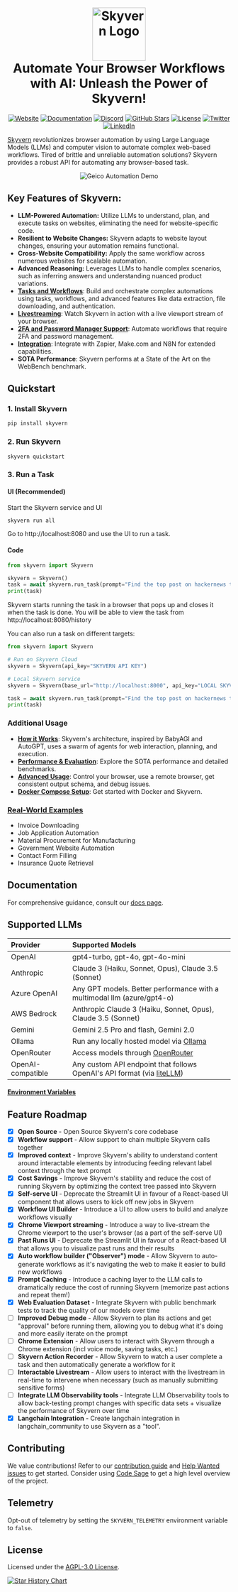 <h1 align="center">
  <a href="https://www.skyvern.com">
    <picture>
      <source media="(prefers-color-scheme: dark)" srcset="fern/images/skyvern_logo.png">
      <img height="120" src="fern/images/skyvern_logo_blackbg.png" alt="Skyvern Logo">
    </picture>
  </a>
  <br>
  Automate Your Browser Workflows with AI: Unleash the Power of Skyvern!
  <br>
</h1>

<p align="center">
  <a href="https://www.skyvern.com/"><img src="https://img.shields.io/badge/Website-blue?logo=googlechrome&logoColor=black" alt="Website"></a>
  <a href="https://docs.skyvern.com/"><img src="https://img.shields.io/badge/Docs-yellow?logo=gitbook&logoColor=black" alt="Documentation"></a>
  <a href="https://discord.gg/fG2XXEuQX3"><img src="https://img.shields.io/discord/1212486326352617534?logo=discord&label=discord" alt="Discord"></a>
  <a href="https://github.com/skyvern-ai/skyvern"><img src="https://img.shields.io/github/stars/skyvern-ai/skyvern" alt="GitHub Stars"></a>
  <a href="https://github.com/Skyvern-AI/skyvern/blob/main/LICENSE"><img src="https://img.shields.io/github/license/skyvern-ai/skyvern" alt="License"></a>
  <a href="https://twitter.com/skyvernai"><img src="https://img.shields.io/twitter/follow/skyvernai?style=social" alt="Twitter"></a>
  <a href="https://www.linkedin.com/company/95726232"><img src="https://img.shields.io/badge/Follow%20on%20LinkedIn-8A2BE2?logo=linkedin" alt="LinkedIn"></a>
</p>

[Skyvern](https://github.com/Skyvern-AI/skyvern) revolutionizes browser automation by using Large Language Models (LLMs) and computer vision to automate complex web-based workflows.  Tired of brittle and unreliable automation solutions? Skyvern provides a robust API for automating any browser-based task.

<p align="center">
  <img src="fern/images/geico_shu_recording_cropped.gif" alt="Geico Automation Demo">
</p>

## Key Features of Skyvern:

*   **LLM-Powered Automation:** Utilize LLMs to understand, plan, and execute tasks on websites, eliminating the need for website-specific code.
*   **Resilient to Website Changes:**  Skyvern adapts to website layout changes, ensuring your automation remains functional.
*   **Cross-Website Compatibility:**  Apply the same workflow across numerous websites for scalable automation.
*   **Advanced Reasoning:** Leverages LLMs to handle complex scenarios, such as inferring answers and understanding nuanced product variations.
*   **[Tasks and Workflows](https://docs.skyvern.com/skyvern-features/skyvern-tasks)**: Build and orchestrate complex automations using tasks, workflows, and advanced features like data extraction, file downloading, and authentication.
*   **[Livestreaming](https://docs.skyvern.com/skyvern-features/livestreaming)**: Watch Skyvern in action with a live viewport stream of your browser.
*   **[2FA and Password Manager Support](https://docs.skyvern.com/credentials/totp)**: Automate workflows that require 2FA and password management.
*   **[Integration](https://docs.skyvern.com/integrations)**: Integrate with Zapier, Make.com and N8N for extended capabilities.
*   **SOTA Performance**: Skyvern performs at a State of the Art on the WebBench benchmark.

## Quickstart

### 1. Install Skyvern
```bash
pip install skyvern
```

### 2. Run Skyvern

```bash
skyvern quickstart
```

### 3. Run a Task

#### UI (Recommended)
Start the Skyvern service and UI

```bash
skyvern run all
```

Go to http://localhost:8080 and use the UI to run a task.

#### Code
```python
from skyvern import Skyvern

skyvern = Skyvern()
task = await skyvern.run_task(prompt="Find the top post on hackernews today")
print(task)
```
Skyvern starts running the task in a browser that pops up and closes it when the task is done. You will be able to view the task from http://localhost:8080/history

You can also run a task on different targets:
```python
from skyvern import Skyvern

# Run on Skyvern Cloud
skyvern = Skyvern(api_key="SKYVERN API KEY")

# Local Skyvern service
skyvern = Skyvern(base_url="http://localhost:8000", api_key="LOCAL SKYVERN API KEY")

task = await skyvern.run_task(prompt="Find the top post on hackernews today")
print(task)
```

### Additional Usage

*   **[How it Works](https://docs.skyvern.com/how-it-works)**: Skyvern's architecture, inspired by BabyAGI and AutoGPT, uses a swarm of agents for web interaction, planning, and execution.
*   **[Performance & Evaluation](https://blog.skyvern.com/web-bench-a-new-way-to-compare-ai-browser-agents/)**: Explore the SOTA performance and detailed benchmarks.
*   **[Advanced Usage](https://github.com/Skyvern-AI/skyvern#advanced-usage)**:  Control your browser, use a remote browser,  get consistent output schema, and debug issues.
*   **[Docker Compose Setup](https://github.com/Skyvern-AI/skyvern#docker-compose-setup)**: Get started with Docker and Skyvern.

###  [Real-World Examples](https://github.com/Skyvern-AI/skyvern#real-world-examples-of-skyvern)

*   Invoice Downloading
*   Job Application Automation
*   Material Procurement for Manufacturing
*   Government Website Automation
*   Contact Form Filling
*   Insurance Quote Retrieval

## Documentation

For comprehensive guidance, consult our [docs page](https://docs.skyvern.com).

## Supported LLMs

| Provider    | Supported Models                                          |
| :---------- | :-------------------------------------------------------- |
| OpenAI      | gpt4-turbo, gpt-4o, gpt-4o-mini                             |
| Anthropic   | Claude 3 (Haiku, Sonnet, Opus), Claude 3.5 (Sonnet)       |
| Azure OpenAI | Any GPT models. Better performance with a multimodal llm (azure/gpt4-o)                                                |
| AWS Bedrock | Anthropic Claude 3 (Haiku, Sonnet, Opus), Claude 3.5 (Sonnet) |
| Gemini      | Gemini 2.5 Pro and flash, Gemini 2.0                        |
| Ollama      | Run any locally hosted model via [Ollama](https://github.com/ollama/ollama)          |
| OpenRouter  | Access models through [OpenRouter](https://openrouter.ai)      |
| OpenAI-compatible | Any custom API endpoint that follows OpenAI's API format (via [liteLLM](https://docs.litellm.ai/docs/providers/openai_compatible))               |

#### [Environment Variables](https://github.com/Skyvern-AI/skyvern#environment-variables)

## Feature Roadmap

*   [x] **Open Source** - Open Source Skyvern's core codebase
*   [x] **Workflow support** - Allow support to chain multiple Skyvern calls together
*   [x] **Improved context** - Improve Skyvern's ability to understand content around interactable elements by introducing feeding relevant label context through the text prompt
*   [x] **Cost Savings** - Improve Skyvern's stability and reduce the cost of running Skyvern by optimizing the context tree passed into Skyvern
*   [x] **Self-serve UI** - Deprecate the Streamlit UI in favour of a React-based UI component that allows users to kick off new jobs in Skyvern
*   [x] **Workflow UI Builder** - Introduce a UI to allow users to build and analyze workflows visually
*   [x] **Chrome Viewport streaming** - Introduce a way to live-stream the Chrome viewport to the user's browser (as a part of the self-serve UI)
*   [x] **Past Runs UI** - Deprecate the Streamlit UI in favour of a React-based UI that allows you to visualize past runs and their results
*   [X] **Auto workflow builder ("Observer") mode** - Allow Skyvern to auto-generate workflows as it's navigating the web to make it easier to build new workflows
*   [x] **Prompt Caching** - Introduce a caching layer to the LLM calls to dramatically reduce the cost of running Skyvern (memorize past actions and repeat them!)
*   [x] **Web Evaluation Dataset** - Integrate Skyvern with public benchmark tests to track the quality of our models over time
*   [ ] **Improved Debug mode** - Allow Skyvern to plan its actions and get "approval" before running them, allowing you to debug what it's doing and more easily iterate on the prompt
*   [ ] **Chrome Extension** - Allow users to interact with Skyvern through a Chrome extension (incl voice mode, saving tasks, etc.)
*   [ ] **Skyvern Action Recorder** - Allow Skyvern to watch a user complete a task and then automatically generate a workflow for it
*   [ ] **Interactable Livestream** - Allow users to interact with the livestream in real-time to intervene when necessary (such as manually submitting sensitive forms)
*   [ ] **Integrate LLM Observability tools** - Integrate LLM Observability tools to allow back-testing prompt changes with specific data sets + visualize the performance of Skyvern over time
*   [x] **Langchain Integration** - Create langchain integration in langchain_community to use Skyvern as a "tool".

## Contributing

We value contributions!  Refer to our [contribution guide](CONTRIBUTING.md) and [Help Wanted issues](https://github.com/skyvern-ai/skyvern/issues?q=is%3Aopen+is%3Aissue+label%3A%22help+wanted%22) to get started. Consider using [Code Sage](https://sage.storia.ai?utm_source=github&utm_medium=referral&utm_campaign=skyvern-readme) to get a high level overview of the project.

## Telemetry

Opt-out of telemetry by setting the `SKYVERN_TELEMETRY` environment variable to `false`.

## License

Licensed under the [AGPL-3.0 License](LICENSE).

[![Star History Chart](https://api.star-history.com/svg?repos=Skyvern-AI/skyvern&type=Date)](https://star-history.com/#Skyvern-AI/skyvern&Date)